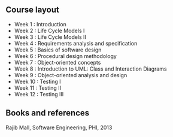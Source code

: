 ## Course layout

- Week 1  :  Introduction
- Week 2  :  Life Cycle Models I
- Week 3  :  Life Cycle Models II
- Week 4  :  Requirements analysis and specification
- Week 5  :  Basics of software design
- Week 6  :  Procedural design methodology
- Week 7  :  Object-oriented concepts
- Week 8  :  Introduction to UML: Class and Interaction Diagrams
- Week 9  :  Object-oriented analysis and design
- Week 10 : Testing I
- Week 11 : Testing II
- Week 12 : Testing III

## Books and references
 Rajib Mall, Software Engineering, PHI, 2013
